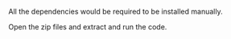 All the dependencies would be required to be installed manually.

Open the zip files and extract and run the code.

